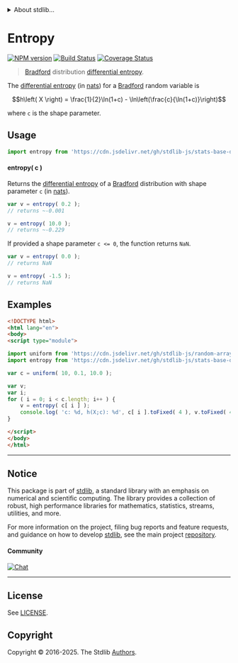 <!--

@license Apache-2.0

Copyright (c) 2025 The Stdlib Authors.

Licensed under the Apache License, Version 2.0 (the "License");
you may not use this file except in compliance with the License.
You may obtain a copy of the License at

   http://www.apache.org/licenses/LICENSE-2.0

Unless required by applicable law or agreed to in writing, software
distributed under the License is distributed on an "AS IS" BASIS,
WITHOUT WARRANTIES OR CONDITIONS OF ANY KIND, either express or implied.
See the License for the specific language governing permissions and
limitations under the License.

-->


<details>
  <summary>
    About stdlib...
  </summary>
  <p>We believe in a future in which the web is a preferred environment for numerical computation. To help realize this future, we've built stdlib. stdlib is a standard library, with an emphasis on numerical and scientific computation, written in JavaScript (and C) for execution in browsers and in Node.js.</p>
  <p>The library is fully decomposable, being architected in such a way that you can swap out and mix and match APIs and functionality to cater to your exact preferences and use cases.</p>
  <p>When you use stdlib, you can be absolutely certain that you are using the most thorough, rigorous, well-written, studied, documented, tested, measured, and high-quality code out there.</p>
  <p>To join us in bringing numerical computing to the web, get started by checking us out on <a href="https://github.com/stdlib-js/stdlib">GitHub</a>, and please consider <a href="https://opencollective.com/stdlib">financially supporting stdlib</a>. We greatly appreciate your continued support!</p>
</details>

# Entropy

[![NPM version][npm-image]][npm-url] [![Build Status][test-image]][test-url] [![Coverage Status][coverage-image]][coverage-url] <!-- [![dependencies][dependencies-image]][dependencies-url] -->

> [Bradford][bradford-distribution] distribution [differential entropy][entropy].

<!-- Section to include introductory text. Make sure to keep an empty line after the intro `section` element and another before the `/section` close. -->

<section class="intro">

The [differential entropy][entropy] (in [nats][nats]) for a [Bradford][bradford-distribution] random variable is

<!-- <equation class="equation" label="eq:bradford_entropy" align="center" raw="h\left( X \right) = \frac{1}{2}\ln(1+c) - \ln\left(\frac{c}{\ln(1+c)}\right)" alt="Differential entropy for a Bradford distribution."> -->

```math
h\left( X \right) = \frac{1}{2}\ln(1+c) - \ln\left(\frac{c}{\ln(1+c)}\right)
```

<!-- <div class="equation" align="center" data-raw-text="h\left( X \right) = \frac{1}{2}\ln(1+c) - \ln\left(\frac{c}{\ln(1+c)}\right)" data-equation="eq:bradford_entropy">
    <img src="https://cdn.jsdelivr.net/gh/stdlib-js/stdlib@591cf9d5c3a0cd3c1ceec961e5c49d73a68374cb/lib/node_modules/@stdlib/stats/base/dists/bradford/entropy/docs/img/equation_bradford_entropy.svg" alt="Differential entropy for a Bradford distribution.">
    <br>
</div> -->

<!-- </equation> -->

where `c` is the shape parameter.

</section>

<!-- /.intro -->

<!-- Package usage documentation. -->



<section class="usage">

## Usage

```javascript
import entropy from 'https://cdn.jsdelivr.net/gh/stdlib-js/stats-base-dists-bradford-entropy@esm/index.mjs';
```

#### entropy( c )

Returns the [differential entropy][entropy] of a [Bradford][bradford-distribution] distribution with shape parameter `c` (in [nats][nats]).

```javascript
var v = entropy( 0.2 );
// returns ~-0.001

v = entropy( 10.0 );
// returns ~-0.229
```

If provided a shape parameter `c <= 0`, the function returns `NaN`.

```javascript
var v = entropy( 0.0 );
// returns NaN

v = entropy( -1.5 );
// returns NaN
```

</section>

<!-- /.usage -->

<!-- Package usage notes. Make sure to keep an empty line after the `section` element and another before the `/section` close. -->

<section class="notes">

</section>

<!-- /.notes -->

<!-- Package usage examples. -->

<section class="examples">

## Examples

<!-- eslint no-undef: "error" -->

```html
<!DOCTYPE html>
<html lang="en">
<body>
<script type="module">

import uniform from 'https://cdn.jsdelivr.net/gh/stdlib-js/random-array-uniform@esm/index.mjs';
import entropy from 'https://cdn.jsdelivr.net/gh/stdlib-js/stats-base-dists-bradford-entropy@esm/index.mjs';

var c = uniform( 10, 0.1, 10.0 );

var v;
var i;
for ( i = 0; i < c.length; i++ ) {
    v = entropy( c[ i ] );
    console.log( 'c: %d, h(X;c): %d', c[ i ].toFixed( 4 ), v.toFixed( 4 ) );
}

</script>
</body>
</html>
```

</section>

<!-- /.examples -->

<!-- Section for related `stdlib` packages. Do not manually edit this section, as it is automatically populated. -->

<section class="related">

</section>

<!-- /.related -->

<!-- Section for all links. Make sure to keep an empty line after the `section` element and another before the `/section` close. -->


<section class="main-repo" >

* * *

## Notice

This package is part of [stdlib][stdlib], a standard library with an emphasis on numerical and scientific computing. The library provides a collection of robust, high performance libraries for mathematics, statistics, streams, utilities, and more.

For more information on the project, filing bug reports and feature requests, and guidance on how to develop [stdlib][stdlib], see the main project [repository][stdlib].

#### Community

[![Chat][chat-image]][chat-url]

---

## License

See [LICENSE][stdlib-license].


## Copyright

Copyright &copy; 2016-2025. The Stdlib [Authors][stdlib-authors].

</section>

<!-- /.stdlib -->

<!-- Section for all links. Make sure to keep an empty line after the `section` element and another before the `/section` close. -->

<section class="links">

[npm-image]: http://img.shields.io/npm/v/@stdlib/stats-base-dists-bradford-entropy.svg
[npm-url]: https://npmjs.org/package/@stdlib/stats-base-dists-bradford-entropy

[test-image]: https://github.com/stdlib-js/stats-base-dists-bradford-entropy/actions/workflows/test.yml/badge.svg?branch=main
[test-url]: https://github.com/stdlib-js/stats-base-dists-bradford-entropy/actions/workflows/test.yml?query=branch:main

[coverage-image]: https://img.shields.io/codecov/c/github/stdlib-js/stats-base-dists-bradford-entropy/main.svg
[coverage-url]: https://codecov.io/github/stdlib-js/stats-base-dists-bradford-entropy?branch=main

<!--

[dependencies-image]: https://img.shields.io/david/stdlib-js/stats-base-dists-bradford-entropy.svg
[dependencies-url]: https://david-dm.org/stdlib-js/stats-base-dists-bradford-entropy/main

-->

[chat-image]: https://img.shields.io/gitter/room/stdlib-js/stdlib.svg
[chat-url]: https://app.gitter.im/#/room/#stdlib-js_stdlib:gitter.im

[stdlib]: https://github.com/stdlib-js/stdlib

[stdlib-authors]: https://github.com/stdlib-js/stdlib/graphs/contributors

[umd]: https://github.com/umdjs/umd
[es-module]: https://developer.mozilla.org/en-US/docs/Web/JavaScript/Guide/Modules

[deno-url]: https://github.com/stdlib-js/stats-base-dists-bradford-entropy/tree/deno
[deno-readme]: https://github.com/stdlib-js/stats-base-dists-bradford-entropy/blob/deno/README.md
[umd-url]: https://github.com/stdlib-js/stats-base-dists-bradford-entropy/tree/umd
[umd-readme]: https://github.com/stdlib-js/stats-base-dists-bradford-entropy/blob/umd/README.md
[esm-url]: https://github.com/stdlib-js/stats-base-dists-bradford-entropy/tree/esm
[esm-readme]: https://github.com/stdlib-js/stats-base-dists-bradford-entropy/blob/esm/README.md
[branches-url]: https://github.com/stdlib-js/stats-base-dists-bradford-entropy/blob/main/branches.md

[stdlib-license]: https://raw.githubusercontent.com/stdlib-js/stats-base-dists-bradford-entropy/main/LICENSE

[bradford-distribution]: https://en.wikipedia.org/wiki/Bradford%27s_law

[entropy]: https://en.wikipedia.org/wiki/Entropy_%28information_theory%29

[nats]: https://en.wikipedia.org/wiki/Nat_%28unit%29

</section>

<!-- /.links -->
